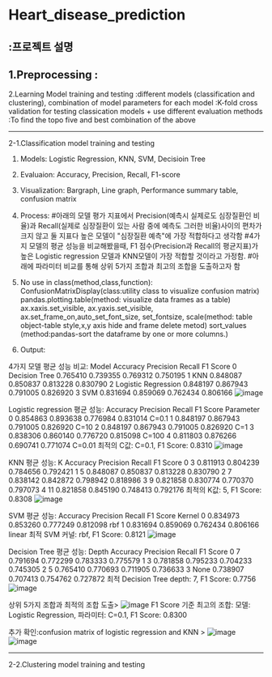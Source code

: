 # Heart_disease_prediction
:프로젝트 설명
---
1.Preprocessing
  :
---

2.Learning Model training and testing
  :different models (classification and clustering), combination of model parameters for each model
  :K-fold cross validation for testing classication models + use different evaluation methods
  :To find the topo five and best combination of the above

---

2-1.Classification model training and testing

1) Models: Logistic Regression, KNN, SVM, Decisioin Tree

2) Evaluaion: Accuracy, Precision, Recall, F1-score

3) Visualization: Bargraph, Line graph, Performance summary table, confusion matrix

4) Process: 
#아래의 모델 평가 지표에서 Precision(예측시 실제로도 심장질환인 비율)과 Recall(실제로 심장질환이 있는 사람 중에 예측도 그러한 비율)사이의 편차가 크지 않고 둘 지표다 높은 모델이 "심장질환 예측"에 가장 적합하다고 생각함
#4가지 모델의 평균 성능을 비교해봤을때, F1 점수(Precision과 Recall의 평균지표)가 높은 Logistic regression 모델과 KNN모델이 가장 적합할 것이라고 가정함.
#아래에 파라미터 비교를 통해 상위 5가지 조합과 최고의 조합을 도출하고자 함

5) No use in class(method,class,function): 
ConfusionMatrixDisplay(class:utility class to visualize confusion matrix)
pandas.plotting.table(method: visualize data frames as a table)
ax.xaxis.set_visible, ax.yaxis.set_visible, ax.set_frame_on,auto_set_font_size, set_fontsize, scale(method: table object-table style,x,y axis hide and frame delete metod)
sort_values (method:pandas-sort the dataframe by one or more columns.)

6) Output: 

4가지 모델 평균 성능 비교:
                  Model  Accuracy  Precision    Recall  F1 Score
0        Decision Tree  0.765410   0.739355  0.769312  0.750195
1                  KNN  0.848087   0.850837  0.813228  0.830790
2  Logistic Regression  0.848197   0.867943  0.791005  0.826920
3                  SVM  0.831694   0.859069  0.762434  0.806166
![image](https://github.com/user-attachments/assets/c330eb76-5b92-4ec6-9217-b179140ce8fe)

Logistic regression 평균 성능:
   Accuracy  Precision    Recall  F1 Score Parameter
0  0.854863   0.893638  0.776984  0.831014     C=0.1
1  0.848197   0.867943  0.791005  0.826920      C=10
2  0.848197   0.867943  0.791005  0.826920       C=1
3  0.838306   0.860140  0.776720  0.815098     C=100
4  0.811803   0.876266  0.690741  0.771074    C=0.01
최적의 C값: C=0.1, F1 Score: 0.8310
![image](https://github.com/user-attachments/assets/c16fa8bc-c3aa-4a3c-a440-2575923d9fa0)

KNN 평균 성능:
     K  Accuracy  Precision    Recall  F1 Score
0   3  0.811913   0.804239  0.784656  0.792421
1   5  0.848087   0.850837  0.813228  0.830790
2   7  0.838142   0.842872  0.798942  0.818986
3   9  0.821858   0.830774  0.770370  0.797073
4  11  0.821858   0.845190  0.748413  0.792176
최적의 K값: 5, F1 Score: 0.8308
![image](https://github.com/user-attachments/assets/d168891d-af64-4726-b809-71e0db252232)

 SVM 평균 성능:
    Accuracy  Precision    Recall  F1 Score  Kernel
0  0.834973   0.853260  0.777249  0.812098     rbf
1  0.831694   0.859069  0.762434  0.806166  linear
최적 SVM 커널: rbf, F1 Score: 0.8121
![image](https://github.com/user-attachments/assets/e6959665-4135-4b9b-948f-a6c9a7d5b8ce)

 Decision Tree 평균 성능:
   Depth  Accuracy  Precision    Recall  F1 Score
0     7  0.791694   0.772299  0.783333  0.775579
1     3  0.781858   0.795233  0.704233  0.745305
2     5  0.765410   0.770693  0.711905  0.736633
3  None  0.738907   0.707413  0.754762  0.727872
 최적 Decision Tree depth: 7, F1 Score: 0.7756
 ![image](https://github.com/user-attachments/assets/793ca6f3-5b5a-4a2c-a6bb-13c4192dc1e8)

상위 5가지 조합과 최적의 조합 도출>
![image](https://github.com/user-attachments/assets/0c8bb169-270a-461d-963e-cd8a461637de)
 F1 Score 기준 최고의 조합:
모델: Logistic Regression, 파라미터: C=0.1, F1 Score: 0.8300

추가 확인:confusion matrix of logistic regression and KNN >
![image](https://github.com/user-attachments/assets/254bf2a1-c972-4ff5-80f0-b486b6c4036c)
![image](https://github.com/user-attachments/assets/3d299582-01da-444e-8938-32a8c3bf7ee0)


---
2-2.Clustering model training and testing
  
